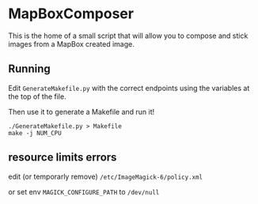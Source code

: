# MapBoxComposer

This is the home of a small script that will allow you to compose and stick images from
a MapBox created image.

## Running

Edit `GenerateMakefile.py` with the correct endpoints using the variables at the top of the file.

Then use it to generate a Makefile and run it!

```shell
./GenerateMakefile.py > Makefile
make -j NUM_CPU
```

## resource limits errors

edit (or temporarly remove) `/etc/ImageMagick-6/policy.xml` 

or set env `MAGICK_CONFIGURE_PATH` to `/dev/null`
